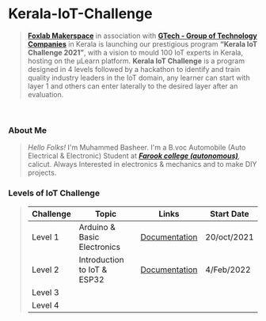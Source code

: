 # Kerala-IoT-Challenge

> [**Foxlab Makerspace**](https://www.facebook.com/foxlabmakerspace/) in association with [**GTech - Group of Technology Companies**](https://atfg.gtechindia.org/) in Kerala is launching our prestigious program **“Kerala IoT Challenge 2021”**, with a vision to mould 100 IoT experts in Kerala, hosting on the µLearn platform. **Kerala IoT Challenge** is a program designed in 4 levels followed by a hackathon to identify and train quality industry leaders in the IoT domain, any learner can start with layer 1 and others can enter laterally to the desired layer after an evaluation.

<br>

### About Me
> _Hello Folks!_  I'm Muhammed Basheer. I'm a B.voc Automobile (Auto Electrical & Electronic) Student at _[**Farook college (autonomous)**](https://www.farookcollege.ac.in/),_ calicut. Always Interested in electronics & mechanics and to make DIY projects.

### Levels of IoT Challenge

> | Challenge | Topic | Links | Start Date |
> | --- | --- | --- | --- |
> | Level 1 | Arduino & Basic Electronics | [Documentation](https://basheerbk.github.io/Kerala-IoT-Challenge/lvl_One) | 20/oct/2021 |
> | Level 2 | Introduction to IoT & ESP32 | [Documentation](https://basheerbk.github.io/Kerala-IoT-Challenge/lvl_two) | 4/Feb/2022 |
> | Level 3 | | | |
> | Level 4 | | | |
